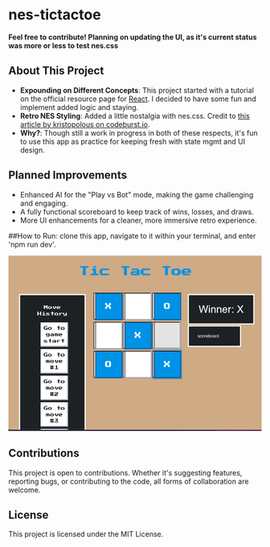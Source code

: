 # nes-tictactoe
**Feel free to contribute! Planning on updating the UI, as it's current status was more or less to test nes.css**

## About This Project 

- **Expounding on Different Concepts**: This project started with a tutorial on the official resource page for [React](https://react.dev/learn/tutorial-tic-tac-toe). I decided to have some fun and implement added logic and staying.
- **Retro NES Styling**: Added a little nostalgia with nes.css. Credit to [this article by kristopolous on codeburst.io](https://codeburst.io/10-amazing-and-retro-css-kits-24612169f550).
- **Why?**: Though still a work in progress in both of these respects, it's fun to use this app as practice for keeping fresh with state mgmt and UI design. 

## Planned Improvements 
- Enhanced AI for the "Play vs Bot" mode, making the game challenging and engaging.
- A fully functional scoreboard to keep track of wins, losses, and draws.
- More UI enhancements for a cleaner, more immersive retro experience.

##How to Run: 
clone this app,  navigate to it within your terminal, and enter 'npm run dev'. 

![Game Board](/assets/board.png "Board")


## Contributions

This project is open to contributions. Whether it's suggesting features, reporting bugs, or contributing to the code, all forms of collaboration are welcome.

## License

This project is licensed under the MIT License.
